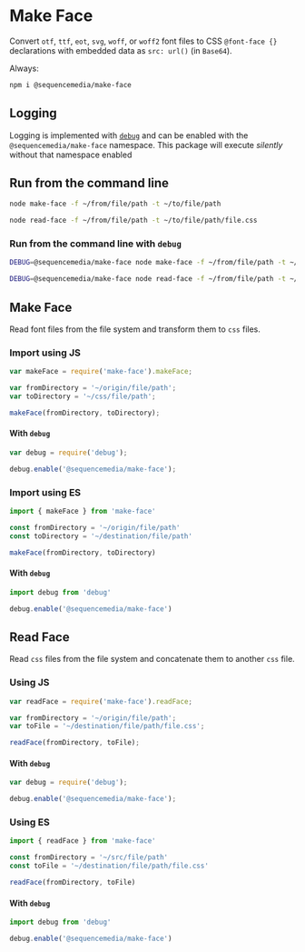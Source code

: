 # Make Face

Convert `otf`, `ttf`, `eot`, `svg`, `woff`, or `woff2` font files to CSS `@font-face {}` declarations with embedded data as `src: url()` (in `Base64`).

Always:

```bash
npm i @sequencemedia/make-face
```

## Logging

Logging is implemented with [`debug`](https://www.npmjs.com/package/debug) and can be enabled with the `@sequencemedia/make-face` namespace. This package will execute _silently_ without that namespace enabled

## Run from the command line

```bash
node make-face -f ~/from/file/path -t ~/to/file/path
```

```bash
node read-face -f ~/from/file/path -t ~/to/file/path/file.css
```

### Run from the command line with `debug`

```bash
DEBUG=@sequencemedia/make-face node make-face -f ~/from/file/path -t ~/to/file/path
```

```bash
DEBUG=@sequencemedia/make-face node read-face -f ~/from/file/path -t ~/to/file/path/file.css
```

## Make Face

Read font files from the file system and transform them to `css` files.

### Import using JS

```javascript
var makeFace = require('make-face').makeFace;

var fromDirectory = '~/origin/file/path';
var toDirectory = '~/css/file/path';

makeFace(fromDirectory, toDirectory);
```

#### With `debug`

```javascript
var debug = require('debug');

debug.enable('@sequencemedia/make-face');
```

### Import using ES

```javascript
import { makeFace } from 'make-face'

const fromDirectory = '~/origin/file/path'
const toDirectory = '~/destination/file/path'

makeFace(fromDirectory, toDirectory)
```

#### With `debug`

```javascript
import debug from 'debug'

debug.enable('@sequencemedia/make-face')
```

## Read Face

Read `css` files from the file system and concatenate them to another `css` file.

### Using JS

```javascript
var readFace = require('make-face').readFace;

var fromDirectory = '~/origin/file/path';
var toFile = '~/destination/file/path/file.css';

readFace(fromDirectory, toFile);
```

#### With `debug`

```javascript
var debug = require('debug');

debug.enable('@sequencemedia/make-face');
```

### Using ES

```javascript
import { readFace } from 'make-face'

const fromDirectory = '~/src/file/path'
const toFile = '~/destination/file/path/file.css'

readFace(fromDirectory, toFile)
```

#### With `debug`

```javascript
import debug from 'debug'

debug.enable('@sequencemedia/make-face')
```
